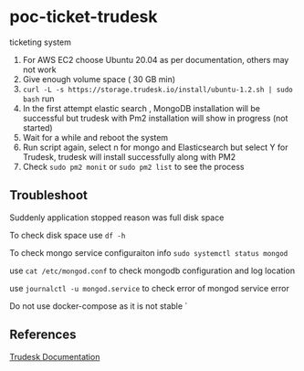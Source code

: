 # poc-ticket-trudesk

ticketing system 

1. For AWS EC2 choose Ubuntu 20.04 as per documentation, others may not work
2. Give enough volume space ( 30 GB min)
3. `curl -L -s https://storage.trudesk.io/install/ubuntu-1.2.sh | sudo bash` run 
4. In the first attempt elastic search , MongoDB installation will be successful but trudesk with Pm2 installation will show in progress (not started)
5. Wait for a while and reboot the system
6. Run script again, select n for mongo and Elasticsearch but select Y for Trudesk, trudesk will install successfully along with PM2
7. Check `sudo pm2 monit` or `sudo pm2 list` to see the process



## Troubleshoot

Suddenly application stopped reason was full disk space 

To check disk space use `df -h`

To check mongo service configuraiton info `sudo systemctl status mongod`

use `cat /etc/mongod.conf` to check mongodb configuration and log location 

use `journalctl -u mongod.service` to check error of mongod service error


Do not use docker-compose as it is not stable 
`

## References

[Trudesk Documentation](https://docs.trudesk.io/v1.2/getting-started/deployment/docker-deployment)
